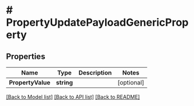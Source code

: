 # # PropertyUpdatePayloadGenericProperty


## Properties 


Name | Type | Description | Notes
------------ | ------------- | ------------- | -------------
**PropertyValue**| **string** |   | [optional]


[[Back to Model list]](../../README.md#models) [[Back to API list]](../../README.md#endpoints) [[Back to README]](../../README.md)

